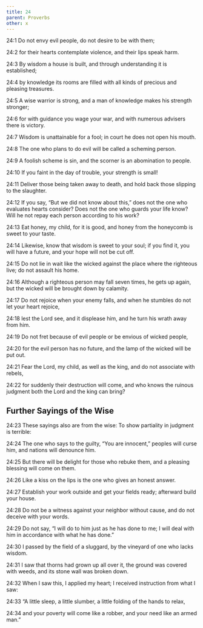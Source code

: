 ```yaml
---
title: 24
parent: Proverbs
other: x
---
```


<a name="24:1">24:1</a> Do not envy evil people, do not desire to be with them;

<a name="24:2">24:2</a> for their hearts contemplate violence, and their lips speak harm.

<a name="24:3">24:3</a> By wisdom a house is built, and through understanding it is established;

<a name="24:4">24:4</a> by knowledge its rooms are filled with all kinds of precious and pleasing treasures.

<a name="24:5">24:5</a> A wise warrior is strong, and a man of knowledge makes his strength stronger;

<a name="24:6">24:6</a> for with guidance you wage your war, and with numerous advisers there is victory.

<a name="24:7">24:7</a> Wisdom is unattainable for a fool; in court he does not open his mouth.

<a name="24:8">24:8</a> The one who plans to do evil will be called a scheming person.

<a name="24:9">24:9</a> A foolish scheme is sin, and the scorner is an abomination to people.

<a name="24:10">24:10</a> If you faint in the day of trouble, your strength is small!

<a name="24:11">24:11</a> Deliver those being taken away to death, and hold back those slipping to the slaughter.

<a name="24:12">24:12</a> If you say, “But we did not know about this,” does not the one who evaluates hearts consider? Does not the one who guards your life know? Will he not repay each person according to his work?

<a name="24:13">24:13</a> Eat honey, my child, for it is good, and honey from the honeycomb is sweet to your taste.

<a name="24:14">24:14</a> Likewise, know that wisdom is sweet to your soul; if you find it, you will have a future, and your hope will not be cut off.

<a name="24:15">24:15</a> Do not lie in wait like the wicked against the place where the righteous live; do not assault his home.

<a name="24:16">24:16</a> Although a righteous person may fall seven times, he gets up again, but the wicked will be brought down by calamity.

<a name="24:17">24:17</a> Do not rejoice when your enemy falls, and when he stumbles do not let your heart rejoice,

<a name="24:18">24:18</a> lest the Lord see, and it displease him, and he turn his wrath away from him.

<a name="24:19">24:19</a> Do not fret because of evil people or be envious of wicked people,

<a name="24:20">24:20</a> for the evil person has no future, and the lamp of the wicked will be put out.

<a name="24:21">24:21</a> Fear the Lord, my child, as well as the king, and do not associate with rebels,

<a name="24:22">24:22</a> for suddenly their destruction will come, and who knows the ruinous judgment both the Lord and the king can bring?

## Further Sayings of the Wise


<a name="24:23">24:23</a> These sayings also are from the wise: To show partiality in judgment is terrible:

<a name="24:24">24:24</a> The one who says to the guilty, “You are innocent,” peoples will curse him, and nations will denounce him.

<a name="24:25">24:25</a> But there will be delight for those who rebuke them, and a pleasing blessing will come on them.

<a name="24:26">24:26</a> Like a kiss on the lips is the one who gives an honest answer.

<a name="24:27">24:27</a> Establish your work outside and get your fields ready; afterward build your house.

<a name="24:28">24:28</a> Do not be a witness against your neighbor without cause, and do not deceive with your words.

<a name="24:29">24:29</a> Do not say, “I will do to him just as he has done to me; I will deal with him in accordance with what he has done.”

<a name="24:30">24:30</a> I passed by the field of a sluggard, by the vineyard of one who lacks wisdom.

<a name="24:31">24:31</a> I saw that thorns had grown up all over it, the ground was covered with weeds, and its stone wall was broken down.

<a name="24:32">24:32</a> When I saw this, I applied my heart; I received instruction from what I saw:

<a name="24:33">24:33</a> “A little sleep, a little slumber, a little folding of the hands to relax,

<a name="24:34">24:34</a> and your poverty will come like a robber, and your need like an armed man.”
